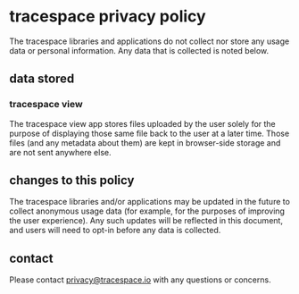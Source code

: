 # tracespace privacy policy

The tracespace libraries and applications do not collect nor store any usage data or personal information. Any data that is collected is noted below.

## data stored

### tracespace view

The tracespace view app stores files uploaded by the user solely for the purpose of displaying those same file back to the user at a later time. Those files (and any metadata about them) are kept in browser-side storage and are not sent anywhere else.

## changes to this policy

The tracespace libraries and/or applications may be updated in the future to collect anonymous usage data (for example, for the purposes of improving the user experience). Any such updates will be reflected in this document, and users will need to opt-in before any data is collected.

## contact

Please contact <privacy@tracespace.io> with any questions or concerns.

